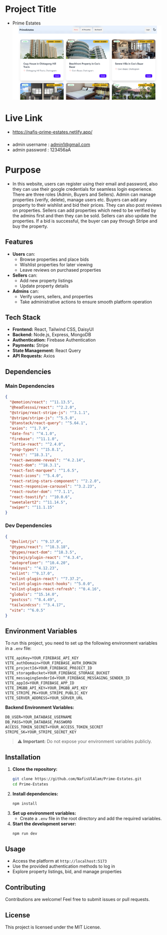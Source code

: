 # Project Title

- Prime Estates
  ![Project Screenshot](public/project-ss.png)

# Live Link

- https://nafis-prime-estates.netlify.app/

###

- admin username : admin1@gmail.com
- admin password : 123456aA

# Purpose

- In this website, users can register using their email and password, also they can use their google credentials for seamless login experience. There are three roles (Admin, Buyers and Sellers). Admin can manage properties (verify, delete), manage users etc. Buyers can add any property to their wishlist and bid their prices. They can also post reviews on properties. Sellers can add properties which need to be verified by the admins first and then they can be sold. Sellers can also update the properties. If a bid is successful, the buyer can pay through Stripe and buy the property.

## Features

- **Users** can:
  - Browse properties and place bids
  - Wishlist properties for later viewing
  - Leave reviews on purchased properties
- **Sellers** can:
  - Add new property listings
  - Update property details
- **Admins** can:
  - Verify users, sellers, and properties
  - Take administrative actions to ensure smooth platform operation

## Tech Stack

- **Frontend:** React, Tailwind CSS, DaisyUI
- **Backend:** Node.js, Express, MongoDB
- **Authentication:** Firebase Authentication
- **Payments:** Stripe
- **State Management:** React Query
- **API Requests:** Axios

## Dependencies

### Main Dependencies

```json
{
  "@emotion/react": "^11.13.5",
  "@headlessui/react": "^2.2.0",
  "@stripe/react-stripe-js": "^3.1.1",
  "@stripe/stripe-js": "^5.5.0",
  "@tanstack/react-query": "^5.64.1",
  "axios": "^1.7.9",
  "date-fns": "^4.1.0",
  "firebase": "^11.1.0",
  "lottie-react": "^2.4.0",
  "prop-types": "^15.8.1",
  "react": "^18.3.1",
  "react-awesome-reveal": "^4.2.14",
  "react-dom": "^18.3.1",
  "react-fast-marquee": "^1.6.5",
  "react-icons": "^5.4.0",
  "react-rating-stars-component": "^2.2.0",
  "react-responsive-carousel": "^3.2.23",
  "react-router-dom": "^7.1.1",
  "react-toastify": "^10.0.6",
  "sweetalert2": "^11.14.5",
  "swiper": "^11.1.15"
}
```

### Dev Dependencies

```json
{
  "@eslint/js": "^9.17.0",
  "@types/react": "^18.3.18",
  "@types/react-dom": "^18.3.5",
  "@vitejs/plugin-react": "^4.3.4",
  "autoprefixer": "^10.4.20",
  "daisyui": "^4.12.23",
  "eslint": "^9.17.0",
  "eslint-plugin-react": "^7.37.2",
  "eslint-plugin-react-hooks": "^5.0.0",
  "eslint-plugin-react-refresh": "^0.4.16",
  "globals": "^15.14.0",
  "postcss": "^8.4.49",
  "tailwindcss": "^3.4.17",
  "vite": "^6.0.5"
}
```

## Environment Variables

To run this project, you need to set up the following environment variables in a `.env` file:

```
VITE_apiKey=YOUR_FIREBASE_API_KEY
VITE_authDomain=YOUR_FIREBASE_AUTH_DOMAIN
VITE_projectId=YOUR_FIREBASE_PROJECT_ID
VITE_storageBucket=YOUR_FIREBASE_STORAGE_BUCKET
VITE_messagingSenderId=YOUR_FIREBASE_MESSAGING_SENDER_ID
VITE_appId=YOUR_FIREBASE_APP_ID
VITE_IMGBB_API_KEY=YOUR_IMGBB_API_KEY
VITE_STRIPE_PK=YOUR_STRIPE_PUBLIC_KEY
VITE_SERVER_ADDRESS=YOUR_SERVER_URL
```

**Backend Environment Variables:**

```
DB_USER=YOUR_DATABASE_USERNAME
DB_PASS=YOUR_DATABASE_PASSWORD
ACCESS_TOKEN_SECRET=YOUR_ACCESS_TOKEN_SECRET
STRIPE_SK=YOUR_STRIPE_SECRET_KEY
```

> ⚠ **Important:** Do not expose your environment variables publicly.

## Installation

1. **Clone the repository:**
   ```sh
   git clone https://github.com/NafisUlAlam/Prime-Estates.git
   cd Prime-Estates
   ```
2. **Install dependencies:**
   ```sh
   npm install
   ```
3. **Set up environment variables:**
   - Create a `.env` file in the root directory and add the required variables.
4. **Start the development server:**
   ```sh
   npm run dev
   ```

## Usage

- Access the platform at `http://localhost:5173`
- Use the provided authentication methods to log in
- Explore property listings, bid, and manage properties

## Contributing

Contributions are welcome! Feel free to submit issues or pull requests.

## License

This project is licensed under the MIT License.

